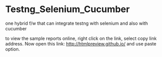 # Testng_Selenium_Cucumber
one hybrid f/w that can integrate testng with selenium and also with cucumber

to view the sample reports online, right click on the link, select copy link address. Now open this link: http://htmlpreview.github.io/ and use paste option.
